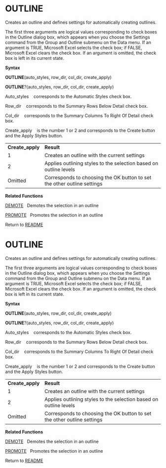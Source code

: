 # OUTLINE

Creates an outline and defines settings for automatically creating
outlines.

The first three arguments are logical values corresponding to check
boxes in the Outline dialog box, which appears when you choose the
Settings command from the Group and Outline submenu on the Data menu. If
an argument is TRUE, Microsoft Excel selects the check box; if FALSE,
Microsoft Excel clears the check box. If an argument is omitted, the
check box is left in its current state.

**Syntax**

**OUTLINE**(auto\_styles, row\_dir, col\_dir, create\_apply)

**OUTLINE**?(auto\_styles, row\_dir, col\_dir, create\_apply)

Auto\_styles&nbsp;&nbsp;&nbsp;&nbsp;corresponds to the Automatic Styles
check box.

Row\_dir&nbsp;&nbsp;&nbsp;&nbsp;corresponds to the Summary Rows Below
Detail check box.

Col\_dir&nbsp;&nbsp;&nbsp;&nbsp;corresponds to the Summary Columns To
Right Of Detail check box.

Create\_apply&nbsp;&nbsp;&nbsp;&nbsp;is the number 1 or 2 and
corresponds to the Create button and the Apply Styles button.

|                   |                                                                         |
| ----------------- | ----------------------------------------------------------------------- |
| **Create\_apply** | **Result**                                                              |
| 1                 | Creates an outline with the current settings                            |
| 2                 | Applies outlining styles to the selection based on outline levels       |
| Omitted           | Corresponds to choosing the OK button to set the other outline settings |

**Related Functions**

[DEMOTE](DEMOTE.md)&nbsp;&nbsp;&nbsp;Demotes the selection in an outline

[PROMOTE](PROMOTE.md)&nbsp;&nbsp;&nbsp;Promotes the selection in an outline



Return to [README](README.md#O)

# OUTLINE

Creates an outline and defines settings for automatically creating
outlines.

The first three arguments are logical values corresponding to check
boxes in the Outline dialog box, which appears when you choose the
Settings command from the Group and Outline submenu on the Data menu. If
an argument is TRUE, Microsoft Excel selects the check box; if FALSE,
Microsoft Excel clears the check box. If an argument is omitted, the
check box is left in its current state.

**Syntax**

**OUTLINE**(auto\_styles, row\_dir, col\_dir, create\_apply)

**OUTLINE**?(auto\_styles, row\_dir, col\_dir, create\_apply)

Auto\_styles&nbsp;&nbsp;&nbsp;&nbsp;corresponds to the Automatic Styles
check box.

Row\_dir&nbsp;&nbsp;&nbsp;&nbsp;corresponds to the Summary Rows Below
Detail check box.

Col\_dir&nbsp;&nbsp;&nbsp;&nbsp;corresponds to the Summary Columns To
Right Of Detail check box.

Create\_apply&nbsp;&nbsp;&nbsp;&nbsp;is the number 1 or 2 and
corresponds to the Create button and the Apply Styles button.

|                   |                                                                         |
| ----------------- | ----------------------------------------------------------------------- |
| **Create\_apply** | **Result**                                                              |
| 1                 | Creates an outline with the current settings                            |
| 2                 | Applies outlining styles to the selection based on outline levels       |
| Omitted           | Corresponds to choosing the OK button to set the other outline settings |

**Related Functions**

[DEMOTE](DEMOTE.md)&nbsp;&nbsp;&nbsp;Demotes the selection in an outline

[PROMOTE](PROMOTE.md)&nbsp;&nbsp;&nbsp;Promotes the selection in an outline



Return to [README](README.md#O)

